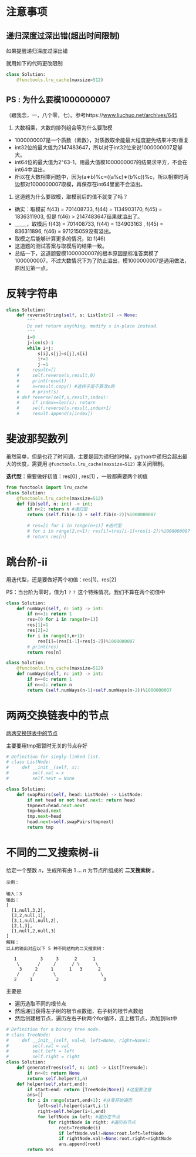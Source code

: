 # 注意事项

## 递归深度过深出错(超出时间限制)

如果提醒递归深度过深出错

就用如下的代码更改限制

```python
class Solution: 
    @functools.lru_cache(maxsize=512)
```

## PS : 为什么要模1000000007

（跟我念，一，八个零，七）。参考https://www.liuchuo.net/archives/645

1. 大数相乘，大数的排列组合等为什么要取模

- 1000000007是一个质数（素数），对质数取余能最大程度避免结果冲突/重复
- int32位的最大值为2147483647，所以对于int32位来说1000000007足够大。
- int64位的最大值为2^63-1，用最大值模1000000007的结果求平方，不会在int64中溢出。
- 所以在大数相乘问题中，因为(a∗b)%c=((a%c)∗(b%c))%c，所以相乘时两边都对1000000007取模，再保存在int64里面不会溢出。

1. 这道题为什么要取模，取模前后的值不就变了吗？

- 确实：取模前 f(43) = 701408733, f(44) = 1134903170, f(45) = 1836311903, 但是 f(46) > 2147483647结果就溢出了。
- _____，取模后 f(43) = 701408733, f(44) = 134903163 , f(45) = 836311896, f(46) = 971215059没有溢出。
- 取模之后能够计算更多的情况，如 f(46)
- 这道题的测试答案与取模后的结果一致。
- 总结一下，这道题要模1000000007的根本原因是标准答案模了1000000007。不过大数情况下为了防止溢出，模1000000007是通用做法，原因见第一点。

# 反转字符串

```python
class Solution:
    def reverseString(self, s: List[str]) -> None:
        """
        Do not return anything, modify s in-place instead.
        """
        i=0
        j=len(s)-1
        while i<j:
            s[i],s[j]=s[j],s[i]
            i+=1
            j-=1
    #     result=[]
    #     self.reverse(s,result,0)
    #     print(result)
    #     s=result.copy() #这样子是不算改s的
    #     # print(s)
    # def reverse(self,s,result,index):
    #     if index==len(s): return
    #     self.reverse(s,result,index+1)
    #     result.append(s[index])

```

# 斐波那契数列

虽然简单，但是也花了时间调，主要是因为递归的时候，python中递归会超出最大的长度，需要用 `@functools.lru_cache(maxsize=512)` 来关闭限制。

**迭代型**：需要做好初值：res[0] , res[1] ，一般都需要两个初值

```python
from functools import lru_cache
class Solution:
    @functools.lru_cache(maxsize=512)
    def fib(self, n: int) -> int:
        if n<2: return n #递归型
        return (self.fib(n-1) + self.fib(n-2))%1000000007
        
        # res=[i for i in range(n+1)] #迭代型
        # for i in range(2,n+1): res[i]=(res[i-1]+res[i-2])%1000000007
        # return res[n]
```

# 跳台阶-ii

用迭代型，还是要做好两个初值：res[1]、res[2]

PS：当台阶为零时，值为1 `？？` 这个特殊情况，我们不算在两个初值中

```python
class Solution:
    def numWays(self, n: int) -> int:
        if n<=1: return 1
        res=[0 for i in range(n+1)]
        res[1]=1
        res[2]=2
        for i in range(3,n+1):
            res[i]=(res[i-1]+res[i-2])%1000000007
        # print(res)
        return res[n]

class Solution:
    @functools.lru_cache(maxsize=512)
    def numWays(self, n: int) -> int:
        if n==0: return 1
        if n<=2: return n
        return (self.numWays(n-1)+self.numWays(n-2))%1000000007

```

# 两两交换链表中的节点

[两两交换链表中的节点](https://leetcode-cn.com/problems/swap-nodes-in-pairs/submissions/)

主要要用tmp把暂时无关的节点存好

```python
# Definition for singly-linked list.
# class ListNode:
#     def __init__(self, x):
#         self.val = x
#         self.next = None

class Solution:
    def swapPairs(self, head: ListNode) -> ListNode:
        if not head or not head.next: return head
        tmpnext=head.next.next
        tmp=head.next
        tmp.next=head
        head.next=self.swapPairs(tmpnext)
        return tmp
```



# 不同的二叉搜索树-ii

给定一个整数 *n*，生成所有由 1 ... *n* 为节点所组成的 **二叉搜索树** 。

```
示例：

输入：3
输出：
[
  [1,null,3,2],
  [3,2,null,1],
  [3,1,null,null,2],
  [2,1,3],
  [1,null,2,null,3]
]
解释：
以上的输出对应以下 5 种不同结构的二叉搜索树：

   1         3     3      2      1
    \       /     /      / \      \
     3     2     1      1   3      2
    /     /       \                 \
   2     1         2                 3
```

主要是

- 遍历选取不同的根节点
- 然后递归获得左子树的根节点数组，右子树的根节点数组
- 然后创建根节点，遍历左右子树两个for循环，连上根节点，添加到list中

```python
# Definition for a binary tree node.
# class TreeNode:
#     def __init__(self, val=0, left=None, right=None):
#         self.val = val
#         self.left = left
#         self.right = right
class Solution:
    def generateTrees(self, n: int) -> List[TreeNode]:
        if n<=0: return None
        return self.helper(1,n)
    def helper(self,start,end):
        if start>end: return [TreeNode(None)] #这里要注意
        ans=[]
        for i in range(start,end+1): #从零开始遍历
            left=self.helper(start,i-1)
            right=self.helper(i+1,end)
            for leftNode in left: #遍历左节点
                for rightNode in right: #遍历右节点
                    root=TreeNode(i)
                    if leftNode.val!=None:root.left=leftNode
                    if rightNode.val!=None:root.right=rightNode
                    ans.append(root)
        return ans
```


